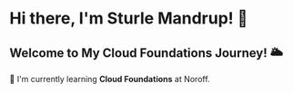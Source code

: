 # Hi there, I'm Sturle Mandrup! 👋

## Welcome to My Cloud Foundations Journey! 🌥️

🌱 I'm currently learning **Cloud Foundations** at Noroff.

<!--
**SturleMandrup/SturleMandrup** is a ✨ _special_ ✨ repository because its `README.md` (this file) appears on your GitHub profile.

Here are some ideas to get you started:

- 🔭 I’m currently working on ...
- 🌱 I’m currently learning ...
- 👯 I’m looking to collaborate on ...
- 🤔 I’m looking for help with ...
- 💬 Ask me about ...
- 📫 How to reach me: ...
- 😄 Pronouns: ...
- ⚡ Fun fact: ...
-->
